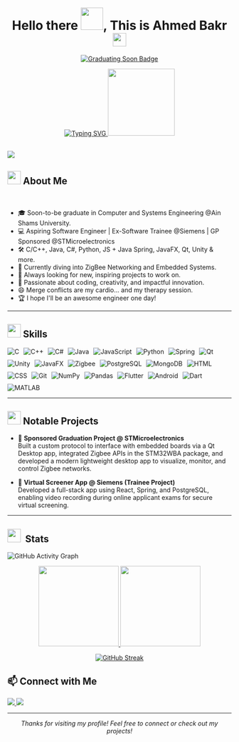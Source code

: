 <h1 align="center">Hello there <img src="https://user-images.githubusercontent.com/74038190/214644145-264f4759-7633-441e-9d67-d8dda9d50d26.gif" width="50">, This is Ahmed Bakr <img src="https://github.com/AhmedBakrXI/AhmedBakrXI/assets/114930002/db7b2fe1-5ff5-491c-9fec-3e13af7b3bfb" width="30"></h1>

<p align="center">
  <a href="https://github.com/AhmedBakrXI" target="_blank">
    <img src="https://img.shields.io/badge/Graduating_SOON-8A2BE2?style=for-the-badge&logo=starship&labelColor=36bcf7&link=https://&logoColor=white&color=0d1117&logoWidth=30&animation=glitch" alt="Graduating Soon Badge"/>
  </a>
</p>
<p align="center">
  <a href="https://git.io/typing-svg">
    <img src="https://readme-typing-svg.herokuapp.com?font=Fira+Code&pause=1000&center=true&random=false&width=435&lines=Computer+Engineering+Student+%40ASU%2C;Driven+by+The+Flame+of+Creativity%2C;Having+Coding+Inspiration+%26+Science%2C;Passionate+%26+Hard+Working+Student." alt="Typing SVG" />
  </a>
  <img src="https://private-user-images.githubusercontent.com/114930002/316238341-05b07571-a558-43c5-ac40-fb0be0415860.gif?jwt=eyJhbGciOiJIUzI1NiIsInR5cCI6IkpXVCJ9.eyJpc3MiOiJnaXRodWIuY29tIiwiYXVkIjoicmF3LmdpdGh1YnVzZXJjb250ZW50LmNvbSIsImtleSI6ImtleTUiLCJleHAiOjE3MTM5OTQ4MzEsIm5iZiI6MTcxMzk5NDUzMSwicGF0aCI6Ii8xMTQ5MzAwMDIvMzE2MjM4MzQxLTA1YjA3NTcxLWE1NTgtNDNjNS1hYzQwLWZiMGJlMDQxNTg2MC5naWY_WC1BbXotQWxnb3JpdGhtPUFXUzQtSE1BQy1TSEEyNTYmWC1BbXotQ3JlZGVudGlhbD1BS0lBVkNPRFlMU0E1M1BRSzRaQSUyRjIwMjQwNDI0JTJGdXMtZWFzdC0xJTJGczMlMkZhd3M0X3JlcXVlc3QmWC1BbXotRGF0ZT0yMDI0MDQyNFQyMTM1MzFaJlgtQW16LUV4cGlyZXM9MzAwJlgtQW16LVNpZ25hdHVyZT0yNWVmYTRjNDQzZDMzZjU2ZWI3ZjU0YTRkYmI3NGJhODk4MTVlMzhhYmRkY2U4MGQ5N2VlODI0NmQwNjVmZmRlJlgtQW16LVNpZ25lZEhlYWRlcnM9aG9zdCZhY3Rvcl9pZD0wJmtleV9pZD0wJnJlcG9faWQ9MCJ9.rMnNZ_lTYL8gJG5Hp485b8ZNUpcUAiSjWVXH6ew8cNE" width="150">
</p>
<br>


<img src="https://user-images.githubusercontent.com/74038190/212284100-561aa473-3905-4a80-b561-0d28506553ee.gif">

<h2><img src="https://user-images.githubusercontent.com/74038190/221352989-518609ab-b4d1-459e-929f-a08cd2bd9b3c.gif" width="30"> About Me</h2>
<br>

- 🎓 Soon-to-be graduate in Computer and Systems Engineering @Ain Shams University.
- 💻 Aspiring Software Engineer | Ex-Software Trainee @Siemens | GP Sponsored @STMicroelectronics
- 🛠️ C/C++, Java, C#, Python, JS + Java Spring, JavaFX, Qt, Unity & more.
- 🌱 Currently diving into ZigBee Networking and Embedded Systems.
- 🔭 Always looking for new, inspiring projects to work on.
- 🎨 Passionate about coding, creativity, and impactful innovation.
- 😄 Merge conflicts are my cardio... and my therapy session.
- 🏆 I hope I'll be an awesome engineer one day!

---

<h2><img src="https://user-images.githubusercontent.com/74038190/212284087-bbe7e430-757e-4901-90bf-4cd2ce3e1852.gif" width="30"> Skills</h2>

<div style="display: flex; flex-wrap: wrap; gap: 10px; align-items: center;">
  <img src="https://img.shields.io/badge/C-00599C?logo=c&logoColor=white&style=for-the-badge" alt="C">
  <img src="https://img.shields.io/badge/C++-00599C?logo=c%2B%2B&logoColor=white&style=for-the-badge" alt="C++">
  <img src="https://img.shields.io/badge/C%23-00599C?style=for-the-badge&logo=C%23&logoColor=white" alt="C#">
  <img src="https://img.shields.io/badge/Java-ED8B00?logo=openjdk&logoColor=white&style=for-the-badge" alt="Java">
  <img src="https://img.shields.io/badge/JavaScript-F7DF1E?logo=javascript&logoColor=black&style=for-the-badge" alt="JavaScript">
  <img src="https://img.shields.io/badge/Python-3776AB?logo=python&logoColor=white&style=for-the-badge" alt="Python">
  <img src="https://img.shields.io/badge/Spring-6DB33F?logo=spring&logoColor=white&style=for-the-badge" alt="Spring">
  <img src="https://img.shields.io/badge/Qt-41CD52?logo=qt&logoColor=white&style=for-the-badge" alt="Qt">
  <img src="https://img.shields.io/badge/Unity-000000?logo=unity&logoColor=white&style=for-the-badge" alt="Unity">
  <img src="https://img.shields.io/badge/JavaFX-007396?logo=openjdk&logoColor=white&style=for-the-badge" alt="JavaFX">
  <img src="https://img.shields.io/badge/Zigbee-EB0443?style=for-the-badge&logo=zigbee&logoColor=white" alt="Zigbee">
  <img src="https://img.shields.io/badge/PostgreSQL-4169E1?logo=postgresql&logoColor=white&style=for-the-badge" alt="PostgreSQL">
  <img src="https://img.shields.io/badge/MongoDB-47A248?logo=mongodb&logoColor=white&style=for-the-badge" alt="MongoDB">
  <img src="https://img.shields.io/badge/HTML5-E34F26?logo=html5&logoColor=white&style=for-the-badge" alt="HTML">
  <img src="https://img.shields.io/badge/CSS3-1572B6?logo=css3&logoColor=white&style=for-the-badge" alt="CSS">
  <img src="https://img.shields.io/badge/Git-F05032?logo=git&logoColor=white&style=for-the-badge" alt="Git">
  <img src="https://img.shields.io/badge/NumPy-013243?logo=numpy&logoColor=white&style=for-the-badge" alt="NumPy">
  <img src="https://img.shields.io/badge/Pandas-150458?logo=pandas&logoColor=white&style=for-the-badge" alt="Pandas">
  <img src="https://img.shields.io/badge/Flutter-02569B?logo=flutter&logoColor=white&style=for-the-badge" alt="Flutter">
  <img src="https://img.shields.io/badge/Android-3DDC84?logo=android&logoColor=white&style=for-the-badge" alt="Android">
  <img src="https://img.shields.io/badge/Dart-0175C2?logo=dart&logoColor=white&style=for-the-badge" alt="Dart">
  <img src="https://img.shields.io/badge/MATLAB-0076A8?logo=matplotlib&logoColor=white&style=for-the-badge" alt="MATLAB">
</div>

---

<h2><img src="https://user-images.githubusercontent.com/74038190/221352989-518609ab-b4d1-459e-929f-a08cd2bd9b3c.gif" width="30"> Notable Projects</h2>

- 🏅 **Sponsored Graduation Project @ STMicroelectronics**  
  Built a custom protocol to interface with embedded boards via a Qt Desktop app, integrated Zigbee APIs in the STM32WBA package, and developed a modern lightweight desktop app to visualize, monitor, and control Zigbee networks.

- 🚀 **Virtual Screener App @ Siemens (Trainee Project)**  
  Developed a full-stack app using React, Spring, and PostgreSQL, enabling video recording during online applicant exams for secure virtual screening.

---

<h2><img src="https://github.com/Anmol-Baranwal/Cool-GIFs-For-GitHub/assets/74038190/fa83eeb9-f4e2-4d85-93f0-688af11babf8" width="30">&nbsp; Stats</h2>

![GitHub Activity Graph](https://github-readme-activity-graph.vercel.app/graph?username=AhmedBakrXI&theme=react-dark&area=true&hide_border=true&custom_title=Ahmed%20Bakr's%20GitHub%20Activity&cache=v2&random=12345)

<p align="center">
  <a href="https://github.com/AhmedBakrXI">
    <img height="180em" src="https://github-readme-stats.vercel.app/api?username=AhmedBakrXI&show_icons=true&theme=algolia" />
  </a>
  <a href="https://github.com/AhmedBakrXI">
    <img height="180em" src="https://github-readme-stats.vercel.app/api/top-langs/?username=AhmedBakrXI&layout=compact&theme=algolia" />
  </a>
</p>

<p align="center">
<a href="https://git.io/streak-stats"><img src="https://streak-stats.demolab.com?user=AhmedBakrXI&theme=algolia&card_width=465" alt="GitHub Streak" /></a>
</p>


[//]: # (<p align="center">)

[//]: # (  <a href="https://github.com/AhmedBakrXI">)

[//]: # (    <img height="180em" src="https://github-readme-stats.vercel.app/api?username=AhmedBakrXI&show_icons=true&theme=dracula" />)

[//]: # (  </a>)

[//]: # (  <a href="https://github.com/AhmedBakrXI">)

[//]: # (    <img height="180em" src="https://github-readme-stats.vercel.app/api/top-langs/?username=AhmedBakrXI&layout=compact&theme=dracula" />)

[//]: # (  </a>)

[//]: # (</p>)

[//]: # (<p align="center">)

[//]: # (<a href="https://git.io/streak-stats"><img src="https://streak-stats.demolab.com?user=AhmedBakrXI&theme=dracula&card_width=465" alt="GitHub Streak" /></a>)

[//]: # (</p> )



<h2>📫 Connect with Me</h2>
<p>
  <a href="https://github.com/AhmedBakrXI/AhmedBakrXI">
    <img src="https://img.shields.io/badge/-GitHub-181717?style=flat-square&logo=github&logoColor=white" />
  </a>
  <a href="https://www.linkedin.com/in/ahmed-mohammed-bakr/">
    <img src="https://img.shields.io/badge/-LinkedIn-0077B5?style=flat-square&logo=linkedin" />
  </a>
</p>


---

<p align="center"><i>Thanks for visiting my profile! Feel free to connect or check out my projects!</i></p>
